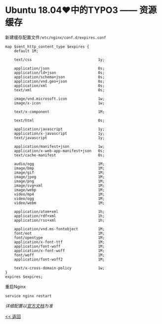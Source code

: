 # Ubuntu 18.04♥中的TYPO3 —— 资源缓存

新建缓存配置文件`/etc/nginx/conf.d/expires.conf`

    map $sent_http_content_type $expires {
        default 1M;
        
        text/css                              1y;
        
        application/json                      0s;
        application/ld+json                   0s;
        application/schema+json               0s;
        application/vnd.geo+json              0s;
        application/xml                       0s;
        text/xml                              0s;
    
        image/vnd.microsoft.icon              1w;
        image/x-icon                          1w;
    
        text/x-component                      1M;
    
        text/html                             0s;
    
        application/javascript                1y;
        application/x-javascript              1y;
        text/javascript                       1y;
    
        application/manifest+json             1w;
        application/x-web-app-manifest+json   0s;
        text/cache-manifest                   0s;
    
        audio/ogg                             1M;
        image/bmp                             1M;
        image/gif                             1M;
        image/jpeg                            1M;
        image/png                             1M;
        image/svg+xml                         1M;
        image/webp                            1M;
        video/mp4                             1M;
        video/ogg                             1M;
        video/webm                            1M;
    
        application/atom+xml                  1h;
        application/rdf+xml                   1h;
        application/rss+xml                   1h;
    
        application/vnd.ms-fontobject         1M;
        font/eot                              1M;
        font/opentype                         1M;
        application/x-font-ttf                1M;
        application/font-woff                 1M;
        application/x-font-woff               1M;
        font/woff                             1M;
        application/font-woff2                1M;
    
        text/x-cross-domain-policy            1w;
    }
    expires $expires;

重启Nginx

	service nginx restart

*详细配置以[官方文档](http://nginx.org/en/docs/http/ngx_http_headers_module.html#expires)为准*

[<< 返回](README.md)